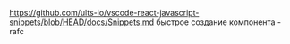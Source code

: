 https://github.com/ults-io/vscode-react-javascript-snippets/blob/HEAD/docs/Snippets.md
быстрое создание компонента - rafc